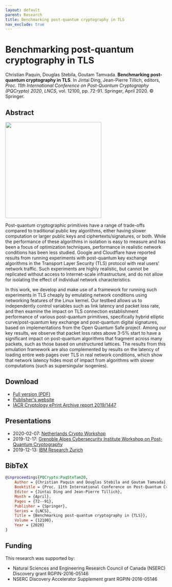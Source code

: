 ```yaml
---
layout: default
parent: Research
title: Benchmarking post-quantum cryptography in TLS
nav_exclude: true
---
```


# Benchmarking post-quantum cryptography in TLS

Christian Paquin, Douglas Stebila, Goutam Tamvada. **Benchmarking post-quantum cryptography in TLS**. In Jintai Ding, Jean-Pierre Tillich, editors, *Proc. 11th International Conference on Post-Quantum Cryptography (PQCrypto) 2020*, *LNCS*, vol. 12100, pp. 72-91. Springer, April 2020. © Springer.

## Abstract

<div class="float float-right"><a href="https://www.douglas.stebila.ca/files/research/papers/PQCrypto-PaqSteTam20.pdf"><img src="https://www.douglas.stebila.ca/files/research/images/papers/PQCrypto-PaqSteTam20-chart.png" width="300px"></a></div>

Post-quantum cryptographic primitives have a range of trade-offs compared to traditional public key algorithms, either having slower computation or larger public keys and ciphertexts/signatures, or both. While the performance of these algorithms in isolation is easy to measure and has been a focus of optimization techniques, performance in realistic network conditions has been less studied. Google and Cloudflare have reported results from running experiments with post-quantum key exchange algorithms in the Transport Layer Security (TLS) protocol with real users' network traffic. Such experiments are highly realistic, but cannot be replicated without access to Internet-scale infrastructure, and do not allow for isolating the effect of individual network characteristics.

In this work, we develop and make use of a framework for running such experiments in TLS cheaply by emulating network conditions using networking features of the Linux kernel. Our testbed allows us to independently control variables such as link latency and packet loss rate, and then examine the impact on TLS connection establishment performance of various post-quantum primitives, specifically hybrid elliptic curve/post-quantum key exchange and post-quantum digital signatures, based on implementations from the Open Quantum Safe project. Among our key results, we observe that packet loss rates above 3-5% start to have a significant impact on post-quantum algorithms that fragment across many packets, such as those based on unstructured lattices. The results from this emulation framework are also complemented by results on the latency of loading entire web pages over TLS in real network conditions, which show that network latency hides most of impact from algorithms with slower computations (such as supersingular isogenies).

## Download

- <a class="btn btn-primary" href="https://www.douglas.stebila.ca/files/research/papers/PQCrypto-PaqSteTam20.pdf">Full version (PDF)</a>
- [Publisher's website](https://doi.org/10.1007/978-3-030-44223-1_5)
- [IACR Cryptology ePrint Archive report 2019/1447](https://eprint.iacr.org/2019/1447)

## Presentations
- 2020-02-07: [Netherlands Crypto Workshop](https://www.douglas.stebila.ca/files/research/presentations/20200207-Netherlands.pdf)
- 2019-12-17: [Grenoble Alpes Cybersecurity Institute Workshop on Post-Quantum Cryptography](https://www.douglas.stebila.ca/files/research/presentations/20191217-Univ-Grenoble.pdf)
- 2019-12-13: [IBM Research Zurich](https://www.douglas.stebila.ca/files/research/presentations/20191213-IBM-Zurich.pdf)

## BibTeX

```bibtex
@inproceedings{PQCrypto:PaqSteTam20,
	Author = {Christian Paquin and Douglas Stebila and Goutam Tamvada},
	Booktitle = {Proc. 11th International Conference on Post-Quantum Cryptography (PQCrypto) 2020},
	Editor = {Jintai Ding and Jean-Pierre Tillich},
	Month = {April},
	Pages = {72--91},
	Publisher = {Springer},
	Series = {LNCS},
	Title = {Benchmarking post-quantum cryptography in {TLS}},
	Volume = {12100},
	Year = {2020}
}
```

## Funding

This research was supported by:

- Natural Sciences and Engineering Research Council of Canada (NSERC) Discovery grant RGPIN-2016-05146
- NSERC Discovery Accelerator Supplement grant RGPIN-2016-05146

